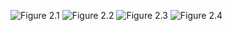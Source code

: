 ![Figure 2.1](https://github.com/fishermanff/rl-learning/chapter02/Figure_2.1.png)
![Figure 2.2](https://github.com/fishermanff/rl-learning/chapter02/Figure_2.2.png)
![Figure 2.3](https://github.com/fishermanff/rl-learning/chapter02/Figure_2.3.png)
![Figure 2.4](https://github.com/fishermanff/rl-learning/chapter02/Figure_2.4.png)
